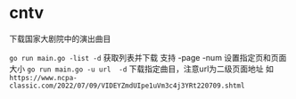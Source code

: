 # cntv
下载国家大剧院中的演出曲目


`go run main.go -list -d` 获取列表并下载 支持 -page -num 设置指定页和页面大小
`go run main.go -u url  -d` 下载指定曲目，注意url为二级页面地址 如`https://www.ncpa-classic.com/2022/07/09/VIDEYZmdUIpe1uVm3c4j3YRt220709.shtml`
